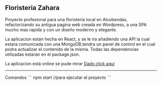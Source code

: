 ## Floristeria Zahara


Proyecto profesional para una floristeria local en Alcobendas, refactorizando su antigua pagina web creada en Wordpress, a una SPA mucho mas rapida y con un diseño moderno y elegante.

La aplicacion estan hecha en React, y se le ira añadiendo una API la cual 
estara comunicada con una MongoDB,tendra un panel de control en el cual podra 
actualizar el contenido de la misma.
Todas las dependencias utilizadas estaran en el package.json. 

La aplicacion está online se pude mirar <a href="https://floristzahara.netlify.app/">Dado click aquí</a>

<hr/>
Comandos
```
npm start //para ejecutar el proyecto
```

